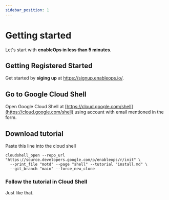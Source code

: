 ```yaml
---
sidebar_position: 1
---
```


# Getting started

Let's start with **enableOps in less than 5 minutes**.

## Getting Registered Started

Get started by **siging up** at https://signup.enableops.io/.

## Go to Google Cloud Shell

Open Google Cloud Shell at [https://cloud.google.com/shell](https://cloud.google.com/shell) using account with email mentioned in the form. 

## Download tutorial

Paste this line into the cloud shell

```shell
cloudshell_open --repo_url "https://source.developers.google.com/p/enableops/r/init" \
  --print_file "motd" --page "shell" --tutorial "install.md" \
  --git_branch "main" --force_new_clone
```

### Follow the tutorial in Cloud Shell

Just like that.


